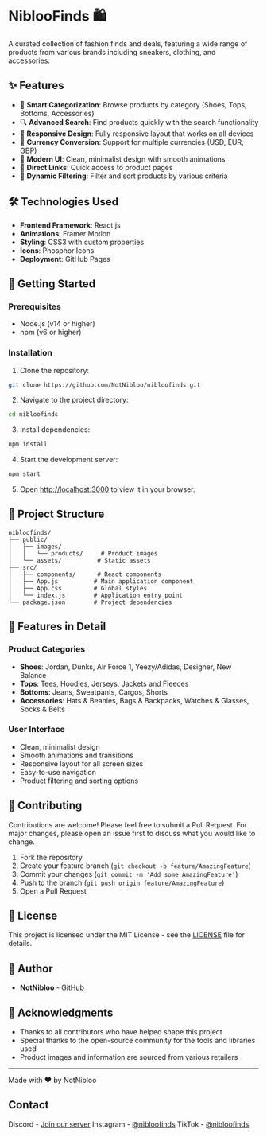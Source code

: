 # NiblooFinds 🛍️

A curated collection of fashion finds and deals, featuring a wide range of products from various brands including sneakers, clothing, and accessories.

## ✨ Features

- 🎯 **Smart Categorization**: Browse products by category (Shoes, Tops, Bottoms, Accessories)
- 🔍 **Advanced Search**: Find products quickly with the search functionality
- 📱 **Responsive Design**: Fully responsive layout that works on all devices
- 💱 **Currency Conversion**: Support for multiple currencies (USD, EUR, GBP)
- 🎨 **Modern UI**: Clean, minimalist design with smooth animations
- 🛒 **Direct Links**: Quick access to product pages
- 🔄 **Dynamic Filtering**: Filter and sort products by various criteria

## 🛠️ Technologies Used

- **Frontend Framework**: React.js
- **Animations**: Framer Motion
- **Styling**: CSS3 with custom properties
- **Icons**: Phosphor Icons
- **Deployment**: GitHub Pages

## 🚀 Getting Started

### Prerequisites
- Node.js (v14 or higher)
- npm (v6 or higher)

### Installation

1. Clone the repository:
```bash
git clone https://github.com/NotNibloo/nibloofinds.git
```

2. Navigate to the project directory:
```bash
cd nibloofinds
```

3. Install dependencies:
```bash
npm install
```

4. Start the development server:
```bash
npm start
```

5. Open [http://localhost:3000](http://localhost:3000) to view it in your browser.

## 📁 Project Structure

```
nibloofinds/
├── public/
│   ├── images/
│   │   └── products/     # Product images
│   └── assets/          # Static assets
├── src/
│   ├── components/      # React components
│   ├── App.js          # Main application component
│   ├── App.css         # Global styles
│   └── index.js        # Application entry point
└── package.json        # Project dependencies
```

## 🎨 Features in Detail

### Product Categories
- **Shoes**: Jordan, Dunks, Air Force 1, Yeezy/Adidas, Designer, New Balance
- **Tops**: Tees, Hoodies, Jerseys, Jackets and Fleeces
- **Bottoms**: Jeans, Sweatpants, Cargos, Shorts
- **Accessories**: Hats & Beanies, Bags & Backpacks, Watches & Glasses, Socks & Belts

### User Interface
- Clean, minimalist design
- Smooth animations and transitions
- Responsive layout for all screen sizes
- Easy-to-use navigation
- Product filtering and sorting options

## 🤝 Contributing

Contributions are welcome! Please feel free to submit a Pull Request. For major changes, please open an issue first to discuss what you would like to change.

1. Fork the repository
2. Create your feature branch (`git checkout -b feature/AmazingFeature`)
3. Commit your changes (`git commit -m 'Add some AmazingFeature'`)
4. Push to the branch (`git push origin feature/AmazingFeature`)
5. Open a Pull Request

## 📝 License

This project is licensed under the MIT License - see the [LICENSE](LICENSE) file for details.

## 👤 Author

- **NotNibloo** - [GitHub](https://github.com/NotNibloo)

## 🙏 Acknowledgments

- Thanks to all contributors who have helped shape this project
- Special thanks to the open-source community for the tools and libraries used
- Product images and information are sourced from various retailers

---

Made with ❤️ by NotNibloo

## Contact

Discord - [Join our server](https://discord.gg/nibloofinds)
Instagram - [@nibloofinds](https://instagram.com/nibloofinds)
TikTok - [@nibloofinds](https://tiktok.com/@nibloofinds)
